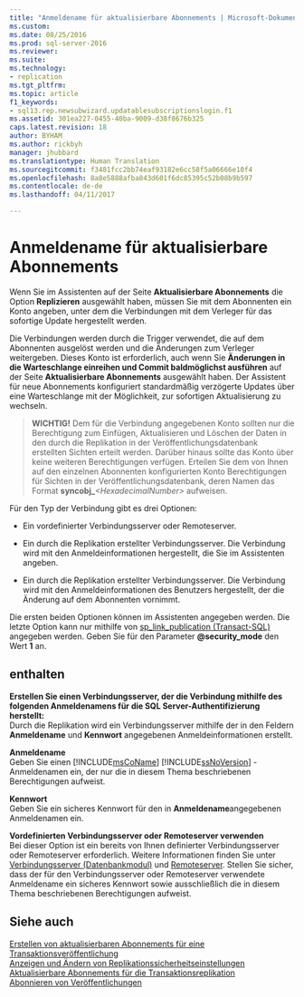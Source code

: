 ```yaml
---
title: "Anmeldename für aktualisierbare Abonnements | Microsoft-Dokumentation"
ms.custom: 
ms.date: 08/25/2016
ms.prod: sql-server-2016
ms.reviewer: 
ms.suite: 
ms.technology:
- replication
ms.tgt_pltfrm: 
ms.topic: article
f1_keywords:
- sql13.rep.newsubwizard.updatablesubscriptionslogin.f1
ms.assetid: 301ea227-0455-40ba-9009-d38f8676b325
caps.latest.revision: 18
author: BYHAM
ms.author: rickbyh
manager: jhubbard
ms.translationtype: Human Translation
ms.sourcegitcommit: f3481fcc2bb74eaf93182e6cc58f5a06666e10f4
ms.openlocfilehash: 8a8e5888afba843d601f6dc85395c52b08b9b597
ms.contentlocale: de-de
ms.lasthandoff: 04/11/2017

---
```

# <a name="login-for-updatable-subscriptions"></a>Anmeldename für aktualisierbare Abonnements
  Wenn Sie im Assistenten auf der Seite **Aktualisierbare Abonnements** die Option **Replizieren** ausgewählt haben, müssen Sie mit dem Abonnenten ein Konto angeben, unter dem die Verbindungen mit dem Verleger für das sofortige Update hergestellt werden. 
  
 Die Verbindungen werden durch die Trigger verwendet, die auf dem Abonnenten ausgelöst werden und die Änderungen zum Verleger weitergeben. Dieses Konto ist erforderlich, auch wenn Sie **Änderungen in die Warteschlange einreihen und Commit baldmöglichst ausführen** auf der Seite **Aktualisierbare Abonnements** ausgewählt haben. Der Assistent für neue Abonnements konfiguriert standardmäßig verzögerte Updates über eine Warteschlange mit der Möglichkeit, zur sofortigen Aktualisierung zu wechseln.  
  
> **WICHTIG!** Dem für die Verbindung angegebenen Konto sollten nur die Berechtigung zum Einfügen, Aktualisieren und Löschen der Daten in den durch die Replikation in der Veröffentlichungsdatenbank erstellten Sichten erteilt werden. Darüber hinaus sollte das Konto über keine weiteren Berechtigungen verfügen. Erteilen Sie dem von Ihnen auf den einzelnen Abonnenten konfigurierten Konto Berechtigungen für Sichten in der Veröffentlichungsdatenbank, deren Namen das Format **syncobj_***\<HexadecimalNumber>* aufweisen.  
  
 Für den Typ der Verbindung gibt es drei Optionen:  
  
-   Ein vordefinierter Verbindungsserver oder Remoteserver.  
  
-   Ein durch die Replikation erstellter Verbindungsserver. Die Verbindung wird mit den Anmeldeinformationen hergestellt, die Sie im Assistenten angeben.  
  
-   Ein durch die Replikation erstellter Verbindungsserver. Die Verbindung wird mit den Anmeldeinformationen des Benutzers hergestellt, der die Änderung auf dem Abonnenten vornimmt.  
  
 Die ersten beiden Optionen können im Assistenten angegeben werden. Die letzte Option kann nur mithilfe von [sp_link_publication &#40;Transact-SQL&#41;](../../relational-databases/system-stored-procedures/sp-link-publication-transact-sql.md) angegeben werden. Geben Sie für den Parameter **@security_mode** den Wert **1** an.  
  
## <a name="options"></a>enthalten  
 **Erstellen Sie einen Verbindungsserver, der die Verbindung mithilfe des folgenden Anmeldenamens für die SQL Server-Authentifizierung herstellt:**  
 Durch die Replikation wird ein Verbindungsserver mithilfe der in den Feldern **Anmeldename** und **Kennwort** angegebenen Anmeldeinformationen erstellt.  
  
 **Anmeldename**  
 Geben Sie einen [!INCLUDE[msCoName](../../includes/msconame-md.md)] [!INCLUDE[ssNoVersion](../../includes/ssnoversion-md.md)] -Anmeldenamen ein, der nur die in diesem Thema beschriebenen Berechtigungen aufweist.  
  
 **Kennwort**  
 Geben Sie ein sicheres Kennwort für den in **Anmeldename**angegebenen Anmeldenamen ein.  
    
 **Vordefinierten Verbindungsserver oder Remoteserver verwenden**  
 Bei dieser Option ist ein bereits von Ihnen definierter Verbindungsserver oder Remoteserver erforderlich. Weitere Informationen finden Sie unter [Verbindungsserver &#40;Datenbankmodul&#41;](../../relational-databases/linked-servers/linked-servers-database-engine.md) und [Remoteserver](../../database-engine/configure-windows/remote-servers.md). Stellen Sie sicher, dass der für den Verbindungsserver oder Remoteserver verwendete Anmeldename ein sicheres Kennwort sowie ausschließlich die in diesem Thema beschriebenen Berechtigungen aufweist.  
  
## <a name="see-also"></a>Siehe auch  
 [Erstellen von aktualisierbaren Abonnements für eine Transaktionsveröffentlichung](https://msdn.microsoft.com/library/ms152769.aspx)   
 [Anzeigen und Ändern von Replikationssicherheitseinstellungen](../../relational-databases/replication/security/view-and-modify-replication-security-settings.md)   
 [Aktualisierbare Abonnements für die Transaktionsreplikation](../../relational-databases/replication/transactional/updatable-subscriptions-for-transactional-replication.md)   
 [Abonnieren von Veröffentlichungen](../../relational-databases/replication/subscribe-to-publications.md)  
  
  

